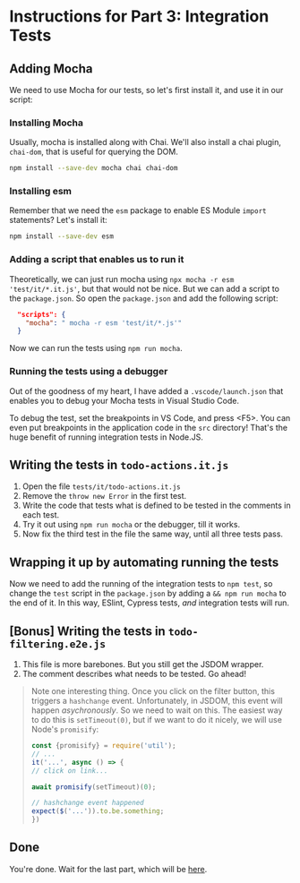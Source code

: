 # Instructions for Part 3: Integration Tests

## Adding Mocha

We need to use Mocha for our tests, so let's first install it, and use it in our script:

### Installing Mocha

Usually, mocha is installed along with Chai. We'll also install a chai plugin, `chai-dom`, that is useful
for querying the DOM.

```sh
npm install --save-dev mocha chai chai-dom
```

### Installing esm

Remember that we need the `esm` package to enable ES Module `import` statements? Let's install it:

```sh
npm install --save-dev esm
```

### Adding a script that enables us to run it

Theoretically, we can just run mocha using `npx mocha -r esm 'test/it/*.it.js'`, but that would not be nice.
But we can add a script to the `package.json`. So open the `package.json` and add the following script:

```json
  "scripts": {
    "mocha": " mocha -r esm 'test/it/*.js'"
  }
```

Now we can run the tests using `npm run mocha`.

### Running the tests using a debugger

Out of the goodness of my heart, I have added a `.vscode/launch.json` that enables you to debug your Mocha tests
in Visual Studio Code.

To debug the test, set the breakpoints in VS Code, and press \<F5>. You can even put breakpoints
in the application code in the `src` directory! That's the huge benefit of running integration
tests in Node.JS.


## Writing the tests in `todo-actions.it.js`

1. Open the file `tests/it/todo-actions.it.js`
1. Remove the `throw new Error` in the first test.
1. Write the code that tests what is defined to be tested in the comments in each test.
1. Try it out using `npm run mocha` or the debugger, till it works.
1. Now fix the third test in the file the same way, until all three tests pass.

## Wrapping it up by automating running the tests

Now we need to add the running of the integration tests to `npm test`,
so change the `test` script in the `package.json` by adding a `&& npm run mocha` to the end of it.
In this way, ESlint, Cypress tests, _and_ integration tests will run.


## [Bonus] Writing the tests in `todo-filtering.e2e.js`

1. This file is more barebones. But you still get the JSDOM wrapper.
1. The comment describes what needs to be tested. Go ahead!

> Note one interesting thing. Once you click on the filter button, this triggers a `hashchange` event.
> Unfortunately, in JSDOM, this event will happen _asychronously_. So we need to wait on this.
> The easiest way to do this is `setTimeout(0)`, but if we want to do it nicely, we will use Node's `promisify`:
>
> ```js
> const {promisify} = require('util');
> // ...
> it('...', async () => {
> // click on link...
>
> await promisify(setTimeout)(0);
>
> // hashchange event happened
> expect($('...')).to.be.something;
> })
> ```

## Done

You're done. Wait for the last part, which will be
[here](./4-unit-tests-instructions.md).
